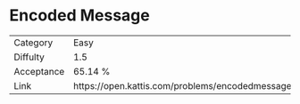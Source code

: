 # Encoded Message

<table>
    <tr>
        <td>Category</td>
        <td>Easy</td>
    </tr>
    <tr>
        <td>Diffulty</td>
        <td>1.5</td>
    </tr>
    <tr>
        <td>Acceptance</td>
        <td>65.14 %</td>
    </tr>
    <tr>
        <td>Link</td>
        <td>https://open.kattis.com/problems/encodedmessage</td>
    </tr>
</table>